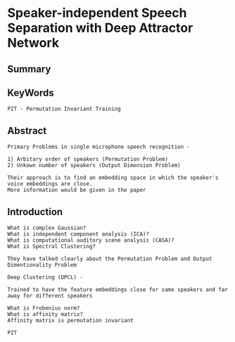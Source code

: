 # Speaker-independent Speech Separation with Deep Attractor Network

## Summary

## KeyWords

    PIT - Permutation Invariant Training

## Abstract

    Primary Problems in single microphone speech recognition -
    
    1) Arbitary order of speakers (Permutation Problem)
    2) Unkown number of speakers (Output Dimension Problem)
    
    Their approach is to find an embedding space in which the speaker's voice embeddings are close.
    More information would be given in the paper
    
## Introduction

    What is complex Gaussian?
    What is independent component analysis (ICA)?
    What is computational auditory scene analysis (CASA)?
    What is Spectral Clustering?
    
    They have talked clearly about the Permutation Problem and Output Dimentionality Problem
    
    Deep Clustering (DPCL) - 
    
    Trained to have the feature embeddings close for same speakers and far away for different speakers
    
    What is Frobenius norm?
    What is affinity matrix?
    Affinity matrix is permutation invariant
    
    PIT 